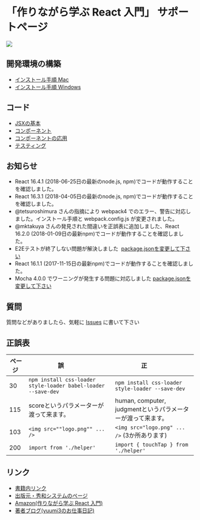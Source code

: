 # 「作りながら学ぶ React 入門」 サポートページ

![](http://www.shuwasystem.co.jp/products/7980img/5075/a.jpg)

## 開発環境の構築

* [インストール手順 Mac](docs/install_mac.md)
* [インストール手順 Windows](docs/install_win.md)

## コード

* [JSXの基本](sources/jsx.md)
* [コンポーネント](sources/component.md)
* [コンポーネントの応用](sources/application.md)
* [テスティング](sources/test.md)

## お知らせ

* React 16.4.1 (2018-06-25日の最新のnode.js, npm)でコードが動作することを確認しました。
* React 16.3.1 (2018-04-05日の最新のnode.js, npm)でコードが動作することを確認しました。
* @tetsuroshimura さんの指摘により webpack4 でのエラー、警告に対応しました。インストール手順と webpack.config.js が変更されました。
* @mktakuya さんの発見された間違いを正誤表に追加しました、React 16.2.0 (2018-01-09日の最新npm)でコードが動作することを確認しました。
* E2Eテストが終了しない問題が解決しました  [package.jsonを変更して下さい](https://github.com/yuumi3/react_book/commit/9a8a52eeaadf2fb0638994d086f4e88c6ed4c769)
* React 16.1.1 (2017-11-15日の最新npm)でコードが動作することを確認しました。
* Mocha 4.0.0 でワーニングが発生する問題に対応しました [package.jsonを変更して下さい](https://github.com/yuumi3/react_book/commit/de08b474d6b36f4b5ea0efb5c51d7371fe6ea004#diff-78e5c674b259d266893065c89276971e)


## 質問


質問などがありましたら、気軽に [Issues](https://github.com/yuumi3/react_book/issues) に書いて下さい


## 正誤表

| ページ | 誤            | 正            |
| ----- |-------------|------------|
| 30  | `npm install css-loader style-loader babel-loader --save-dev` | `npm install css-loader style-loader --save-dev` |
| 115 | scoreというパラメーターが渡って来ます。| human, computer, judgmentというパラメーターが渡って来ます。 |
| 103 | `<img src=""logo.png"" ... />` | `<img src="logo.png" ... />`   (3か所あります) |
| 200 | `import from './helper'` | `import { touchTap } from './helper'` |


## リンク

* [書籍内リンク](sources/links.md)
* [出版元・秀和システムのページ](http://www.shuwasystem.co.jp/products/7980html/5075.html)
* [Amazon(作りながら学ぶ React 入門)](https://www.amazon.co.jp/dp/479805075X)
* [著者ブログ(yuumi3のお仕事日記)](http://yuumi3.hatenablog.com/entry/2017/09/15/223623)

